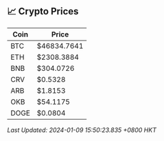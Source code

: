 ## 📈 Crypto Prices

| Coin | Price |
| ---- | ----- |
| BTC | $46834.7641 |
| ETH | $2308.3884 |
| BNB | $304.0726 |
| CRV | $0.5328 |
| ARB | $1.8153 |
| OKB | $54.1175 |
| DOGE | $0.0804 |

_Last Updated: 2024-01-09 15:50:23.835 +0800 HKT_